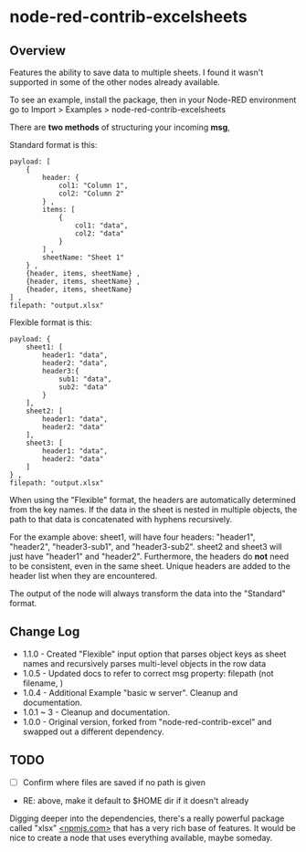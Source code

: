 # node-red-contrib-excelsheets

## Overview

Features the ability to save data to multiple sheets. I found it wasn't supported in some of the other nodes already available.

To see an example, install the package, then in your Node-RED environment go to Import > Examples > node-red-contrib-excelsheets

There are **two methods** of structuring your incoming **msg**,

Standard format is this:

```
payload: [
    {
        header: {
            col1: "Column 1",
            col2: "Column 2"
        } ,
        items: [
            {
                col1: "data",
                col2: "data"
            }
        ] ,
        sheetName: "Sheet 1"
    } ,
    {header, items, sheetName} ,
    {header, items, sheetName} ,
    {header, items, sheetName} 
] ,
filepath: "output.xlsx"
```

Flexible format is this:

```
payload: {
    sheet1: [
        header1: "data",
        header2: "data",
        header3:{
            sub1: "data",
            sub2: "data"
        }
    ],
    sheet2: [
        header1: "data",
        header2: "data"
    ],
    sheet3: [
        header1: "data",
        header2: "data"
    ]
} ,
filepath: "output.xlsx"
```

When using the "Flexible" format, the headers are automatically determined from the key names. If the data in the sheet is nested in multiple objects, the path to that data is concatenated with hyphens recursively.

For the example above: sheet1, will have four headers: "header1", "header2", "header3-sub1", and "header3-sub2". sheet2 and sheet3 will just have "header1" and "header2". Furthermore, the headers do **not** need to be consistent, even in the same sheet. Unique headers are added to the header list when they are encountered.

The output of the node will always transform the data into the "Standard" format.

## Change Log
* 1.1.0 - Created "Flexible" input option that parses object keys as sheet names and recursively parses multi-level objects in the row data
* 1.0.5 - Updated docs to refer to correct msg property: filepath (not filename, )
* 1.0.4 - Additional Example "basic w server". Cleanup and documentation.
* 1.0.1 ~ 3 - Cleanup and documentation.
* 1.0.0 - Original version, forked from "node-red-contrib-excel" and swapped out a different dependency.

## TODO
- [ ] Confirm where files are saved if no path is given
- RE: above, make it default to $HOME dir if it doesn't already

Digging deeper into the dependencies, there's a really powerful package called "xlsx" [<npmjs.com>](https://www.npmjs.com/package/xlsx) that has a very rich base of features. It would be nice to create a node that uses everything available, maybe someday.
